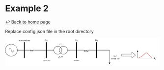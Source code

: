 # Example 2

[<span>&#8617;</span> Back to home page](https://gitlab.com/smart-grids-tools/dersimulator)

Replace config.json file in the root directory

![alt-text](doc/example2.png)
